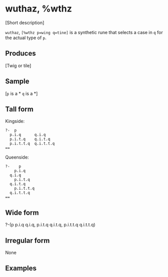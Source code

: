 wuthaz, %wthz
======================

[Short description]

`wuthaz`, `[%wthz p=wing q=tine]` is a synthetic rune that selects a
case in `q` for the actual type of `p`.

Produces
--------

[Twig or tile]

Sample
------

[`p` is a \* `q` is a \*]

Tall form
---------

Kingside:

    ?-  p
      p.i.q      q.i.q
      p.i.t.q    q.i.t.q
      p.i.t.t.q  q.i.t.t.q
    ==

Queenside:

    ?-    p
        p.i.q      
      q.i.q
        p.i.t.q    
      q.i.t.q
        p.i.t.t.q  
      q.i.t.t.q
    ==

Wide form
---------

?-(p p.i.q q.i.q, p.i.t.q q.i.t.q, p.i.t.t.q q.i.t.t.q)

Irregular form
--------------

None

Examples
--------
